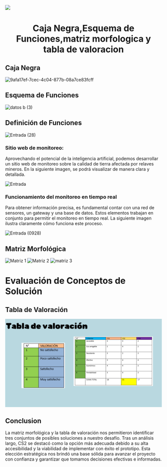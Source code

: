 <p align="left">
  <img src="https://semanadelcannabis.cayetano.edu.pe/assets/img/logo-upch.png" width="200">
  <h1 align="center">Caja Negra,Esquema de Funciones,matriz morfologica y tabla de valoracion </h1>
</p>

## Caja Negra



![9afa17ef-7cec-4c04-877b-08a7ce83fcff](https://github.com/lucero-zamora/Grupo3-FdD/assets/165912612/9ea61d96-f96e-435a-805e-e8a62f64de31)



## Esquema de Funciones

![datos b (3)](https://github.com/lucero-zamora/Grupo3-FdD/assets/165912612/4edd49a3-9214-4436-b125-eb64e2b4a2c1)



## Definición de Funciones

![Entrada (28)](https://github.com/lucero-zamora/Grupo3-FdD/assets/166184502/cc042da8-1b46-4dfa-b3f9-2cf05872b336)

### Sitio web de monitoreo:

Aprovechando el potencial de la inteligencia artificial, podemos desarrollar un sitio web de monitoreo sobre la calidad de tierra afectada por relaves mineros. En la siguiente imagen, se podrá visualizar de manera clara y detallada.

![Entrada](https://github.com/lucero-zamora/Grupo3-FdD/assets/166184502/8ced12b4-392f-4f17-bd2e-6eb362ea5327)

### Funcionamiento del monitoreo en tiempo real 

Para obtener información precisa, es fundamental contar con una red de sensores, un gateway y una base de datos. Estos elementos trabajan en conjunto para permitir el monitoreo en tiempo real. La siguiente imagen ilustra claramente cómo funciona este proceso.

![Entrada (0928)](https://github.com/lucero-zamora/Grupo3-FdD/assets/166184502/ce81c5f9-3821-4537-98cc-34930f324203)


## Matriz Morfológica 




![Matriz 1](https://github.com/lucero-zamora/Grupo3-FdD/assets/165912612/8a52f766-61ce-46d5-88c5-8e6d59b0399e)
![Matriz 2](https://github.com/lucero-zamora/Grupo3-FdD/assets/165912612/f97b0427-811a-4dbb-bb2c-6f158ef57de9)
![matriz 3](https://github.com/lucero-zamora/Grupo3-FdD/assets/165912612/ce799db4-0b97-4e8e-955f-5a4852a5ea0f)




# Evaluación de Conceptos de Solución

## Tabla de Valoración
![](https://github.com/lucero-zamora/Grupo3-FdD/blob/main/FdD/IMAGENES/datos%20b%20(1).png)
## Conclusion
La matriz morfológica y la tabla de valoración nos permitieron identificar tres conjuntos de posibles soluciones a nuestro desafío. Tras un análisis largo, CS2 se destacó como la opción más adecuada debido a su alta accesibilidad y la viabilidad de implementar con éxito el prototipo. Esta elección estratégica nos brindó una base sólida para avanzar el proyecto con confianza y garantizar que tomamos decisiones efectivas e informadas.

